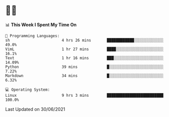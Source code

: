 # 👨‍💻
<!--START_SECTION:waka-->
📊 **This Week I Spent My Time On** 

```text
💬 Programming Languages: 
sh                       4 hrs 26 mins       ████████████░░░░░░░░░░░░░   49.0% 
VimL                     1 hr 27 mins        ████░░░░░░░░░░░░░░░░░░░░░   16.1% 
Text                     1 hr 16 mins        ███░░░░░░░░░░░░░░░░░░░░░░   14.09% 
Python                   39 mins             █░░░░░░░░░░░░░░░░░░░░░░░░   7.22% 
Markdown                 34 mins             █░░░░░░░░░░░░░░░░░░░░░░░░   6.32%

💻 Operating System: 
Linux                    9 hrs 3 mins        █████████████████████████   100.0%

```


 Last Updated on 30/06/2021
<!--END_SECTION:waka-->
